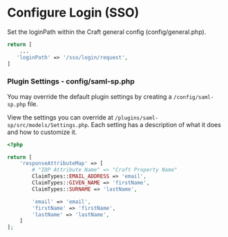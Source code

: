 # Configure Login (SSO)
Set the loginPath within the Craft general config (config/general.php).
 
```php
return [
    ...
   'loginPath' => '/sso/login/request',
]
```

### Plugin Settings - config/saml-sp.php
You may override the default plugin settings by creating a `/config/saml-sp.php` file.

View the settings you can override at `/plugins/saml-sp/src/models/Settings.php`. Each setting has a description of what it does and how to customize it.

```php
<?php

return [
    'responseAttributeMap' => [
        # "IDP Attribute Name" => "Craft Property Name"
        ClaimTypes::EMAIL_ADDRESS => 'email',
        ClaimTypes::GIVEN_NAME => 'firstName',
        ClaimTypes::SURNAME => 'lastName',

        'email' => 'email',
        'firstName' => 'firstName',
        'lastName' => 'lastName',
    ]
];
```